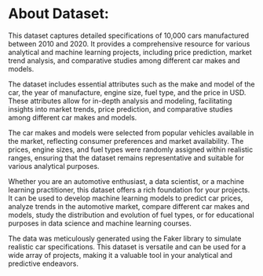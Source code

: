 # **About Dataset:**
This dataset captures detailed specifications of 10,000 cars manufactured between 2010 and 2020. It provides a comprehensive resource for various analytical and machine learning projects, including price prediction, market trend analysis, and comparative studies among different car makes and models.

The dataset includes essential attributes such as the make and model of the car, the year of manufacture, engine size, fuel type, and the price in USD. These attributes allow for in-depth analysis and modeling, facilitating insights into market trends, price prediction, and comparative studies among different car makes and models.

The car makes and models were selected from popular vehicles available in the market, reflecting consumer preferences and market availability. The prices, engine sizes, and fuel types were randomly assigned within realistic ranges, ensuring that the dataset remains representative and suitable for various analytical purposes.

Whether you are an automotive enthusiast, a data scientist, or a machine learning practitioner, this dataset offers a rich foundation for your projects. It can be used to develop machine learning models to predict car prices, analyze trends in the automotive market, compare different car makes and models, study the distribution and evolution of fuel types, or for educational purposes in data science and machine learning courses.

The data was meticulously generated using the Faker library to simulate realistic car specifications. This dataset is versatile and can be used for a wide array of projects, making it a valuable tool in your analytical and predictive endeavors.

